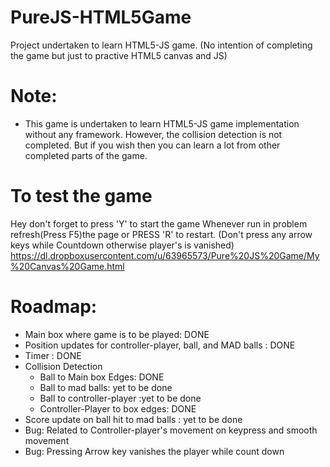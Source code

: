 PureJS-HTML5Game
================

Project undertaken to learn HTML5-JS game.
(No intention of completing the game but just to practive HTML5 canvas and JS)

# Note:
* This game is undertaken to learn HTML5-JS game implementation without any framework.
However, the collision detection is not completed.
But if you wish then you can learn a lot from other completed parts of the game.

# To test the game
Hey don't forget to press 'Y' to start the game
Whenever run in problem refresh(Press F5)the page or PRESS 'R' to restart.
(Don't press any arrow keys while Countdown otherwise player's is vanished)
https://dl.dropboxusercontent.com/u/63965573/Pure%20JS%20Game/My%20Canvas%20Game.html

# Roadmap:
* Main box where game is to be played: DONE
* Position updates for controller-player, ball, and MAD balls : DONE
* Timer : DONE
* Collision Detection
  * Ball to Main box Edges: DONE
  * Ball to mad balls: yet to be done
  * Ball to controller-player :yet to be done
  * Controller-Player to box edges: DONE
* Score update on ball hit to mad balls : yet to be done
* Bug: Related to Controller-player's movement on keypress and smooth movement
* Bug: Pressing Arrow key vanishes the player while count down
